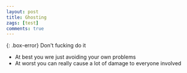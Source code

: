 ```yaml
---
layout: post
title: Ghosting
zags: [test]
comments: true
---
```

{: .box-error}
Don't fucking do it 

- At best you wre just avoiding your own problems
- At worst you can really cause a lot of damage to everyone involved
